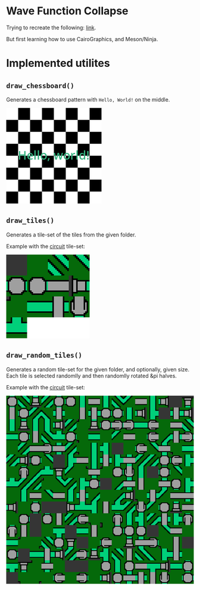 # Wave Function Collapse

Trying to recreate the following: [link](https://youtu.be/rI_y2GAlQFM).

But first learning how to use CairoGraphics, and Meson/Ninja.

# Implemented utilites
## `draw_chessboard()`
Generates a chessboard pattern with `Hello, World!` on the middle.

![Draw chessboard](img/draw-chessboard.png)

## `draw_tiles()`

Generates a tile-set of the tiles from the given folder.

Example with the [circuit](img/test_tiles/circuit/) tile-set:

![Draw tiles](img/draw-tiles-circuit.png)

## `draw_random_tiles()`

Generates a random tile-set for the given folder, and optionally, given size. Each tile is selected randomlly and then randomlly rotated &pi halves.

Example with the [circuit](img/test_tiles/circuit/) tile-set:

![Draw random tiles](img/draw-random-tiles-circuit.png)
